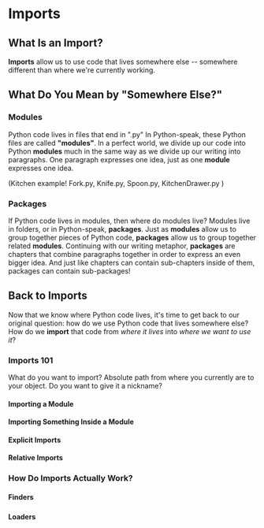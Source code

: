 # Imports

## What Is an Import?
**Imports** allow us to use code that lives somewhere else -- somewhere different than where we're currently working. 

## What Do You Mean by "Somewhere Else?"

### Modules
Python code lives in files that end in ".py"
In Python-speak, these Python files are called **"modules"**.
In a perfect world, we divide up our code into Python **modules** much in the same way as we divide up our writing into paragraphs. One paragraph expresses one idea, just as one **module** expresses one idea.

(Kitchen example! Fork.py, Knife.py, Spoon.py, KitchenDrawer.py )

### Packages
If Python code lives in modules, then where do modules live? 
Modules live in folders, or in Python-speak, **packages**.
Just as **modules** allow us to group together pieces of Python code, **packages** allow us to group together related **modules**. Continuing with our writing metaphor, **packages** are chapters that combine paragraphs together in order to express an even bigger idea.
And just like chapters can contain sub-chapters inside of them, packages can contain sub-packages! 

## Back to Imports
Now that we know where Python code lives, it's time to get back to our original question: how do we use Python code that lives somewhere else? How do we **import** that code from *where it lives* into *where we want to use it*?

### Imports 101
What do you want to import?
	Absolute path from where you currently are to your object.
Do you want to give it a nickname?

#### Importing a Module

#### Importing Something Inside a Module

#### Explicit Imports

#### Relative Imports

### How Do Imports Actually Work?

#### Finders

#####

#### Loaders

<!--stackedit_data:
eyJoaXN0b3J5IjpbMjA5NjE0MTQzNywtMTQ1NzAyNDM3NSwtMT
A4NzE4NjcwOCw2ODA4NjA2NjcsLTE2NjI2NzQwNzEsMTgxMTk3
Mjk1MCw0NzM2MjExNDNdfQ==
-->